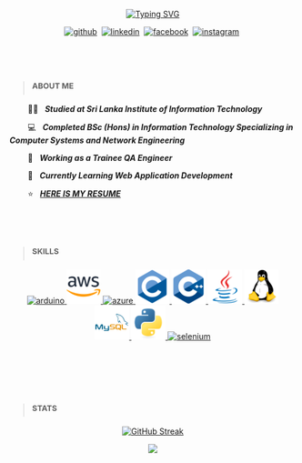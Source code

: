 <div align=center>

[![Typing SVG](https://readme-typing-svg.herokuapp.com?font=Fira+Code&pause=1000&width=435&lines=Hey+there,+I'm+Kavindu+Malshan...+😇)](https://git.io/typing-svg)

[<img src='https://cdn.jsdelivr.net/npm/simple-icons@3.0.1/icons/github.svg' alt='github' height='40'>](https://github.com/kavimalshan)&nbsp;
[<img src='https://cdn.jsdelivr.net/npm/simple-icons@3.0.1/icons/linkedin.svg' alt='linkedin' height='40'>](https://www.linkedin.com/in/kavindu-malshan/)&nbsp;
[<img src='https://cdn.jsdelivr.net/npm/simple-icons@3.0.1/icons/facebook.svg' alt='facebook' height='40'>](https://www.facebook.com/kavindu.malshan.5)&nbsp;
[<img src='https://cdn.jsdelivr.net/npm/simple-icons@3.0.1/icons/instagram.svg' alt='instagram' height='40'>](https://www.instagram.com/kavi_malshan/)&nbsp;

</div>

#
<br/>

> ### <sup>ABOUT ME</sup>

&emsp;&emsp; :man_student: &nbsp; ***Studied at Sri Lanka Institute of Information Technology***

&emsp;&emsp; :computer: &nbsp; ***Completed BSc (Hons) in Information Technology Specializing in Computer Systems and Network Engineering***

&emsp;&emsp; :briefcase: &nbsp; ***Working as a Trainee QA Engineer***

&emsp;&emsp; :seedling: &nbsp; ***Currently Learning Web Application Development***

&emsp;&emsp; :star: &nbsp; ***[HERE IS MY RESUME](https://drive.google.com/file/d/1RTvQriPFyCv0-edFtzO7io90r75DOHwd/view?usp=share_link)*** <br/>

#
<br/>

> ### <sup>SKILLS</sup>

<div align=center>
    
<a href="https://www.arduino.cc/" target="_blank" rel="noreferrer"> <img src="https://cdn.worldvectorlogo.com/logos/arduino-1.svg" alt="arduino" width="60" height="60"/> </a>
<a href="https://aws.amazon.com" target="_blank" rel="noreferrer"> <img src="https://raw.githubusercontent.com/devicons/devicon/master/icons/amazonwebservices/amazonwebservices-original-wordmark.svg" alt="aws" width="60" height="60"/> </a> <a href="https://azure.microsoft.com/en-in/" target="_blank" rel="noreferrer"> <img src="https://www.vectorlogo.zone/logos/microsoft_azure/microsoft_azure-icon.svg" alt="azure" width="60" height="60"/> </a> <a href="https://www.cprogramming.com/" target="_blank" rel="noreferrer"> <img src="https://raw.githubusercontent.com/devicons/devicon/master/icons/c/c-original.svg" alt="c" width="60" height="60"/> </a>
<a href="https://www.w3schools.com/cpp/" target="_blank" rel="noreferrer"> <img src="https://raw.githubusercontent.com/devicons/devicon/master/icons/cplusplus/cplusplus-original.svg" alt="cplusplus" width="60" height="60"/> </a>
<a href="https://www.java.com" target="_blank" rel="noreferrer"> <img src="https://raw.githubusercontent.com/devicons/devicon/master/icons/java/java-original.svg" alt="java" width="60" height="60"/> </a>
<a href="https://www.linux.org/" target="_blank" rel="noreferrer"> <img src="https://raw.githubusercontent.com/devicons/devicon/master/icons/linux/linux-original.svg" alt="linux" width="60" height="60"/> </a>
<a href="https://www.mysql.com/" target="_blank" rel="noreferrer"> <img src="https://raw.githubusercontent.com/devicons/devicon/master/icons/mysql/mysql-original-wordmark.svg" alt="mysql" width="60" height="60"/> </a>
<a href="https://www.python.org" target="_blank" rel="noreferrer"> <img src="https://raw.githubusercontent.com/devicons/devicon/master/icons/python/python-original.svg" alt="python" width="60" height="60"/> </a>
<a href="https://www.selenium.dev" target="_blank" rel="noreferrer"> <img src="https://raw.githubusercontent.com/detain/svg-logos/780f25886640cef088af994181646db2f6b1a3f8/svg/selenium-logo.svg" alt="selenium" width="60" height="60"/> </a>

</div><br/>

#
<br/>

> ### <sup>STATS</sup>

<div align=center>

<!--[![Top Langs](https://github-readme-stats.vercel.app/api/top-langs/?username=kavimalshan&langs_count=8&layout=compact&theme=vision-friendly-dark)](https://github.com/anuraghazra/github-readme-stats)-->

[![GitHub Streak](http://github-readme-streak-stats.herokuapp.com?user=kavimalshan&theme=dark&background=000000)](https://git.io/streak-stats)

<img src="https://github-readme-stats.vercel.app/api?username=kavimalshan&count_private=true&show_icons=true&&theme=vision-friendly-dark"/><br/>

</div>
